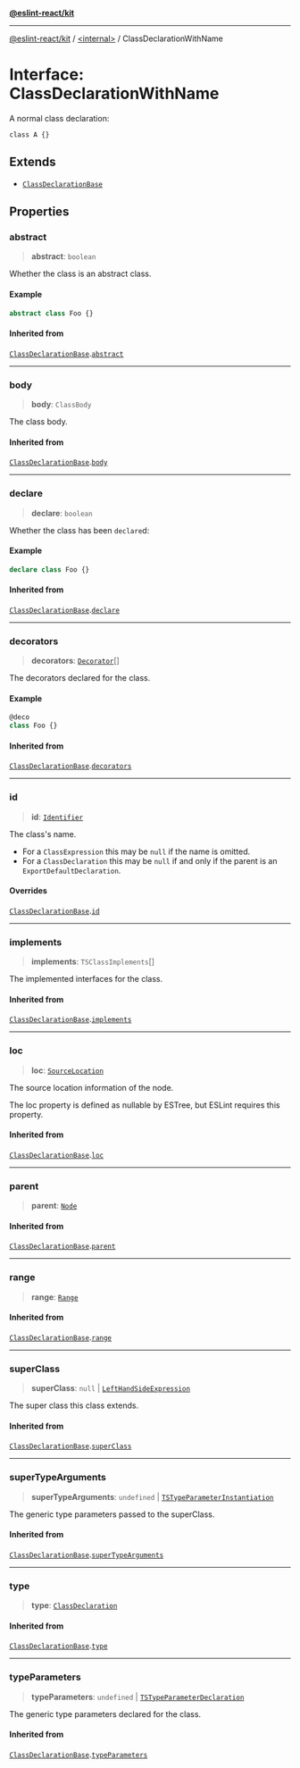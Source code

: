 [**@eslint-react/kit**](../../README.md)

***

[@eslint-react/kit](../../README.md) / [\<internal\>](../README.md) / ClassDeclarationWithName

# Interface: ClassDeclarationWithName

A normal class declaration:
```
class A {}
```

## Extends

- [`ClassDeclarationBase`](ClassDeclarationBase.md)

## Properties

### abstract

> **abstract**: `boolean`

Whether the class is an abstract class.

#### Example

```ts
abstract class Foo {}
```

#### Inherited from

[`ClassDeclarationBase`](ClassDeclarationBase.md).[`abstract`](ClassDeclarationBase.md#abstract)

***

### body

> **body**: `ClassBody`

The class body.

#### Inherited from

[`ClassDeclarationBase`](ClassDeclarationBase.md).[`body`](ClassDeclarationBase.md#body)

***

### declare

> **declare**: `boolean`

Whether the class has been `declare`d:

#### Example

```ts
declare class Foo {}
```

#### Inherited from

[`ClassDeclarationBase`](ClassDeclarationBase.md).[`declare`](ClassDeclarationBase.md#declare)

***

### decorators

> **decorators**: [`Decorator`](Decorator.md)[]

The decorators declared for the class.

#### Example

```ts
@deco
class Foo {}
```

#### Inherited from

[`ClassDeclarationBase`](ClassDeclarationBase.md).[`decorators`](ClassDeclarationBase.md#decorators)

***

### id

> **id**: [`Identifier`](Identifier.md)

The class's name.
- For a `ClassExpression` this may be `null` if the name is omitted.
- For a `ClassDeclaration` this may be `null` if and only if the parent is
  an `ExportDefaultDeclaration`.

#### Overrides

[`ClassDeclarationBase`](ClassDeclarationBase.md).[`id`](ClassDeclarationBase.md#id)

***

### implements

> **implements**: `TSClassImplements`[]

The implemented interfaces for the class.

#### Inherited from

[`ClassDeclarationBase`](ClassDeclarationBase.md).[`implements`](ClassDeclarationBase.md#implements)

***

### loc

> **loc**: [`SourceLocation`](SourceLocation.md)

The source location information of the node.

The loc property is defined as nullable by ESTree, but ESLint requires this property.

#### Inherited from

[`ClassDeclarationBase`](ClassDeclarationBase.md).[`loc`](ClassDeclarationBase.md#loc)

***

### parent

> **parent**: [`Node`](../type-aliases/Node.md)

#### Inherited from

[`ClassDeclarationBase`](ClassDeclarationBase.md).[`parent`](ClassDeclarationBase.md#parent)

***

### range

> **range**: [`Range`](../type-aliases/Range.md)

#### Inherited from

[`ClassDeclarationBase`](ClassDeclarationBase.md).[`range`](ClassDeclarationBase.md#range)

***

### superClass

> **superClass**: `null` \| [`LeftHandSideExpression`](../type-aliases/LeftHandSideExpression.md)

The super class this class extends.

#### Inherited from

[`ClassDeclarationBase`](ClassDeclarationBase.md).[`superClass`](ClassDeclarationBase.md#superclass)

***

### superTypeArguments

> **superTypeArguments**: `undefined` \| [`TSTypeParameterInstantiation`](TSTypeParameterInstantiation.md)

The generic type parameters passed to the superClass.

#### Inherited from

[`ClassDeclarationBase`](ClassDeclarationBase.md).[`superTypeArguments`](ClassDeclarationBase.md#supertypearguments)

***

### type

> **type**: [`ClassDeclaration`](../README.md#classdeclaration)

#### Inherited from

[`ClassDeclarationBase`](ClassDeclarationBase.md).[`type`](ClassDeclarationBase.md#type)

***

### typeParameters

> **typeParameters**: `undefined` \| [`TSTypeParameterDeclaration`](TSTypeParameterDeclaration.md)

The generic type parameters declared for the class.

#### Inherited from

[`ClassDeclarationBase`](ClassDeclarationBase.md).[`typeParameters`](ClassDeclarationBase.md#typeparameters)

